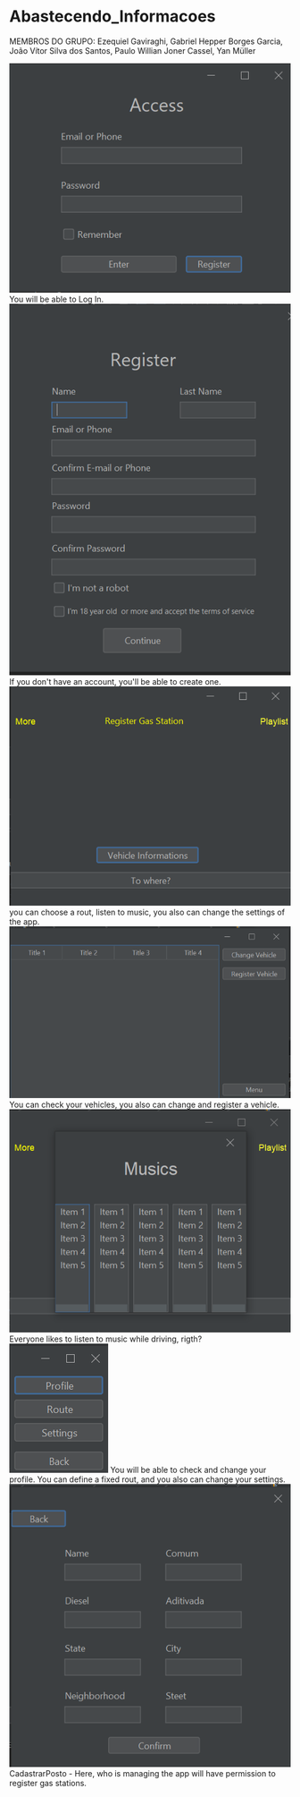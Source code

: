 # Abastecendo_Informacoes

MEMBROS DO GRUPO: Ezequiel Gaviraghi, Gabriel Hepper Borges Garcia, João Vítor Silva dos Santos, Paulo Willian Joner Cassel, Yan Müller

<img src = "Log In.png">
You will be able to Log In.


<img src = "Register User.png">
 If you don't have an account, you'll be able to create one.
 

<img src = "Menu.png">
you can choose a rout, listen to music, you also can change the settings of the app.

                     
<img src = "Vehicle Informations.png">
You can check your vehicles, you also can change and register a vehicle.

                                 
<img src = "Playlist.png">
Everyone likes to listen to music while driving, rigth?

                         
<img src = "More.png">
You will be able to check and change your profile. You can define a fixed rout, and you also can change your settings.

                     
<img src = "Register Gas Station.png">
CadastrarPosto - Here, who is managing the app will have permission to register gas stations.
